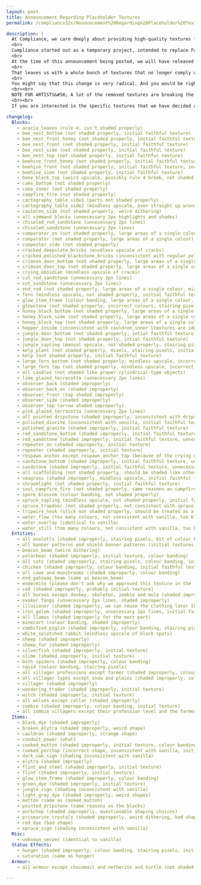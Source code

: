 ```yaml
---
layout: post
title: Announcement Regarding Placeholder Textures
permalink: /compliance32x/Announcement%20Regarding%20Placeholder%20Textures

description: |
  At Compliance, we care deeply about providing high-quality textures for Minecraft via our resource pack. Because of this, we have built a complicated voting system and strongly curated submission process to ensure that all textures added to Compliance are up to our standards. But none of this was without its flaws, and everything had to undergo a long period of iteration and feedback to reach the state where it is now.
  <br>
  Compliance started out as a temporary project, intended to replace Faithful as soon as possible. All textures in the first alpha were compiled with this in mind – some had already been made specifically for Compliance by our contributors, but the vast majority was picked up and retrieved from Faithful's only-textures channel, from artists that have joined the Compliance team since. These textures were given little to no art direction – not that it was clear what Compliance was supposed to look like back then in the first place. Most of the textures were hastily labelled as "placeholders" (even though nobody knew for sure which exact ones that included) and have lingered in the resource pack since, even after Compliance's art direction was formulated more clearly and after it became clear that it's not going to replace Faithful any time soon.
  <br>
  At the time of this announcement being posted, we will have released the rewritten Texture Guidelines for Compliance 32x. They took over a month to complete, span 22 pages and went through large amounts of edits and improvements before being finalised. This is why we have decided to enforce them retroactively, meaning that they apply to ALL textures, not just the ones added after the guidelines were published.
  <br>
  That leaves us with a whole bunch of textures that no longer comply with our texture guidelines. To increase awareness and hopefully boost artist productivity, we see it as fit to entirely remove these textures from all future versions of the pack, instead of just having them in some obscure list that nobody knows about.
  <br>
  You might say that this change is very radical. And you would be right. But we, as a team, have agreed unanimously that this measure is vital for Compliance's continued existence and quality. Yes, we know this is going to set the pack's progress back a lot, and we really can't do anything about that. But we believe in our contributors and artists, and trust that they will be motivated to fill all the gaps back in again. After all, there's no rush. We'll get there in the end!
  <br><br>
  NOTE FOR ARTISTS&#58; A lot of the removed textures are breaking the guidelines just barely, and can be simply be edited so they can be included in Compliance again. We recommend checking if editing is possible first, before starting any work.
  <br><br>
  If you are interested in the specific textures that we have decided are no longer fit for Compliance, as well as reasons why they're not, please read below.

changelog:
  Blocks:
    - acacia_leaves (rule 4, isn't shaded properly)
    - bee_nest_bottom (not shaded properly, initial faithful texture)
    - bee_nest_front_honey (not shaded properly, initial faithful texture)
    - bee_nest_front (not shaded properly, initial faithful texture)
    - bee_nest_side (not shaded properly, initial faithful texture)
    - bee_nest_top (not shaded properly, initial faithful texture)
    - beehive_front_honey (not shaded properly, initial faithful texture)
    - beehive_front (not shaded properly, initial faithful texture, inconsistent with beehive_front_honey as per rule 10)
    - beehive_side (not shaded properly, initial faithful texture)
    - bone_block_top (weird upscale, possibly rule 4 break, not shaded properly)
    - cake_bottom (not shaded properly)
    - cake_inner (not shaded properly)
    - campfire_fire (not shaded properly)
    - cartography_table_side1 (parts not shaded properly)
    - cartography_table_side2 (mindless upscale, even straight up wrong in places)
    - cauldron_side (not shaded properly, weird dithering)
    - all command blocks (unnecessary 2px highlights and shades)
    - chiseled_red_sandstone (unnecessary 2px lines)
    - chiseled_sandstone (unnecessary 2px lines)
    - comparator_on (not shaded properly, large areas of a single colour)
    - comparator (not shaded properly, large areas of a single colour)
    - composter_side (not shaded properly)
    - cracked_deepslate_bricks (mindless upscale of cracks)
    - cracked_polished_blackstone_bricks (inconsistent with regular polished blackstone bricks, rule 10)
    - crimson_door_bottom (not shaded properly, large areas of a single colour)
    - crimson_door_top (not shaded properly, large areas of a single colour)
    - crying_obsidian (mindless upscale of cracks)
    - cut_red_sandstone (unnecessary 2px lines)
    - cut_sandstone (unnecessary 2px lines)
    - end_rod (not shaded properly, large areas of a single colour, mixels)
    - fern (mindless upscale, not shaded properly, initial faithful texture, inaccurate to vanilla in places)
    - glow_item_frame (colour banding, large areas of a single colour, not shaded properly)
    - glowstone (not shaded properly, incorrect colours, stairing pixels, initial faithful texture)
    - honey_block_bottom (not shaded properly, large areas of a single colour, initial faithful texture)
    - honey_block_side (not shaded properly, large areas of a single colour, initial faithful texture)
    - honey_block_top (not shaded properly, large areas of a single colour, initial faithful texture)
    - hopper_inside (inconsistent with cauldron_inner [textures are identical in vanilla])
    - jungle_door_bottom (not shaded properly, intial faithful texture)
    - jungle_door_top (not shaded properly, intial faithful texture)
    - jungle_sapling (manual upscale, not shaded properly, stairing pixels, initial faithful texture)
    - kelp_plant (not shaded properly, mixels, stairing pixels, initial faithful texture)
    - kelp (not shaded properly, initial faithful texture)
    - large_fern_bottom (not shaded properly, mindless upscale, incorrect colours, initial faithful texture)
    - large_fern_top (not shaded properly, mindless upscale, incorrect colours, initial faithful texture)
    - all candles (not shaded like proper cylindrical-type objects)
    - lime_glazed_terracotta (unnecessary 2px lines)
    - observer_back (shaded improperly)
    - observer_back_on (shaded improperly)
    - observer_front (top shaded improperly)
    - observer_side (shaded improperly)
    - observer_top (arrow shaded improperly)
    - pink_glazed_terracotta (unnecessary 2px lines)
    - all pointed dripstone (shaded improperly, inconsistent with dripstone block)
    - polished_diorite (inconsistent with vanilla, initial faithful texture)
    - polished_granite (shaded improperly, initial faithful texture)
    - red_sandstone_bottom (shaded improperly, initial faithful texture, unnecessary 2px lines at the top)
    - red_sandstone (shaded improperly, initial faithful texture, unnecessary 2px lines at the top)
    - repeater_on (shaded improperly, initial texture)
    - repeater (shaded improperly, initial texture)
    - respawn anchor except respawn_anchor_top (because of the crying obsidian parts, will be re-added once a good crying obsidian texture is made)
    - sandstone_bottom (shaded improperly, initial faithful texture, unnecessary 2px lines at the top)
    - sandstone (shaded improperly, initial faithful texture, unnecessary 2px lines at the top)
    - all scaffolding (not shaded properly, should be shaded like other cylindrical-type objects and employ linear dithering)
    - seagrass (shaded improperly, mindless upscale, initial faithful texture)
    - shroomlight (not shaded properly, initial faithful texture)
    - soul_campfire_fire (not shaded properly, same reasons as campfire_fire)
    - spore_blossom (colour banding, not shaded properly)
    - spruce_sapling (mindless upscale, not shaded properly, initial faithful texture)
    - spruce_trapdoor (not shaded properly, not consistent with spruce_door, initial faithful texture)
    - tripwire_hook (stick not shaded properly, should be treated as a cylindrical-type object)
    - water_flow (too many colours, not consistent with vanilla, too blurry, initial faithful texture)
    - water_overlay (identical to vanilla)
    - water_still (too many colours, not consistent with vanilla, too blurry, initial faithful texture)
  Entities:
    - all axolotls (shaded improperly, stairing pixels, bit of colour banding)
    - all banner patterns and shield banner patterns (initial textures, weird antialiasing)
    - beacon_beam (weird dithering)
    - polarbear (shaded improperly, initial texture, colour banding)
    - all cats (shaded improperly, stairing pixels, colour banding, initial texture, probably incorrect colours)
    - chicken (shaded improperly, colour banding, initial faithful texture)
    - all cows and mooshrooms (shaded improperly, colour banding)
    - end_gateway_beam (same as beacon_beam)
    - endermite (please don't ask why we approved this texture in the first place)
    - cod (shaded improperly, probably initial texture)
    - all horses except donkey, skeleton, zombie and mule (shaded improperly, colour banding)
    - evoker_fangs (unnecessary 2px lines, shaded improperly)
    - illusioner (shaded improperly, we can reuse the clothing later though)
    - iron_golem (shaded improperly, unnecessary 2px lines, initial faithful texture)
    - all llamas (shaded improperly for the most part)
    - minecart (colour banding, shaded improperly)
    - zombified_piglin (shaded improperly, colour banding, stairing pixels)
    - white_splotched rabbit (mindless upscale of black spots)
    - sheep (shaded improperly)
    - sheep_fur (shaded improperly)
    - silverfish (shaded improperly, initial texture)
    - slime (shaded improperly, initial texture)
    - both spiders (shaded improperly, colour banding)
    - squid (colour banding, stairing pixels)
    - all villager professions except farmer (shaded improperly, colour banding)
    - all villager types except snow and plains (shaded improperly, colour banding)
    - villager (shaded improperly)
    - wandering_trader (shaded improperly, initial texture)
    - witch (shaded improperly, initial texture)
    - all wolves except collar (shaded improperly)
    - zombie (shaded improperly, colour banding, initial texture)
    - all zombie villagers except their profession level and the farmer profession (shaded improperly, colour banding)
  Items:
    - black_dye (shaded improperly)
    - broken_elytra (shaded improperly, weird shape)
    - cauldron (shaded improperly, strange shape)
    - conduit_power (what)
    - cooked_mutton (shaded improperly, initial texture, colour banding)
    - cooked_porchop (incorrect shape, inconsistent with vanilla, initial texture)
    - dark_oak_sign (shading inconsistent with vanilla)
    - elytra (shaded improperly)
    - flint_and_steel (shaded improperly, initial texture)
    - flint (shaded improperly, initial texture)
    - glow_item_frame (shaded improperly, colour banding)
    - green_dye (shaded improperly, initial texture)
    - jungle_sign (shading inconsistent with vanilla)
    - light_gray_dye (shaded improperly, weird shapes)
    - mutton (same as cooked_mutton)
    - pointed_dripstone (same reasons as the blocks)
    - porkchop (shaded improperly, questionable shaping choices)
    - prismarine_crystals (shaded improperly, weird dithering, bad shape)
    - red_dye (bad shape)
    - spruce_sign (shading inconsistent with vanilla)
  Misc:
    - unknown_server (identical to vanilla)
  Status Effects:
    - hunger (shaded improperly, colour banding, stairing pixels, initial texture)
    - saturation (same as hunger)
  Armour:
    - all armour except chainmail and netherite and turtle (not shaded properly)

---
```

